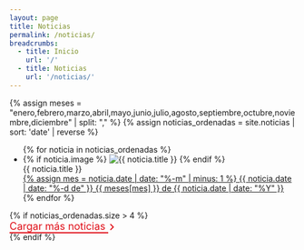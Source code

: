```yaml
---
layout: page
title: Noticias
permalink: /noticias/
breadcrumbs:
  - title: Inicio
    url: '/'
  - title: Noticias
    url: '/noticias/'
---
```


<head>
  <meta charset="UTF-8">
  <meta name="viewport" content="width=device-width, initial-scale=1.0">
  <title>{{ site.title }}</title>
  <link rel="stylesheet" href="{{ '/assets/css/style.css' | prepend: site.baseurl }}">
  <link rel="stylesheet" href="{{ '/assets/css/noticias.css' | prepend: site.baseurl }}">
  <link rel="stylesheet" href="{{ '/assets/css/home.css' | prepend: site.baseurl }}">
</head>
{% assign meses = "enero,febrero,marzo,abril,mayo,junio,julio,agosto,septiembre,octubre,noviembre,diciembre" | split: "," %}
{% assign noticias_ordenadas = site.noticias | sort: 'date' | reverse %}

  <ul class="noticias-list">
    {% for noticia in noticias_ordenadas %}
    <li class="noticias-card{% if forloop.index > 4 %} hidden{% endif %}">
      {% if noticia.image %}
      <img src="{{ noticia.image | prepend: site.baseurl }}" alt="{{ noticia.title }}"
        class="noticia-img">
      {% endif %}
      <div class="noticias-card-text-section">
        <div class="noticias-card-title">
          {{ noticia.title }}
        </div>
        <a href="{{ noticia.url | prepend: site.baseurl }}" class="noticias-card-date">
          {% assign mes = noticia.date | date: "%-m" | minus: 1 %}
          {{ noticia.date | date: "%-d de" }} {{ meses[mes] }} de {{ noticia.date | date: "%Y" }}
        </a>
      </div>
    </li>
    {% endfor %}
  </ul>
  {% if noticias_ordenadas.size > 4 %}
  <div class="center-title" style="font-size: 18px;">
    <span style="color: #E00F18; border-bottom: 2px solid #E00F18; cursor: pointer">
    Cargar más noticias
    </span>
    <svg width="24" height="24" viewBox="0 0 24 25" fill="none" xmlns="http://www.w3.org/2000/svg" style="margin-bottom: -7px; margin-right: -8px; margin-left: -5px">
      <path d="M12.6 12.5L8 7.9L9.4 6.5L15.4 12.5L9.4 18.5L8 17.1L12.6 12.5Z" fill="#E00F18" />
    </svg>
  </div>
  {% endif %}

  <script src="{{'/assets/js/noticias.js' | prepend: site.baseurl }}"></script>
